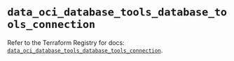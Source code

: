 # `data_oci_database_tools_database_tools_connection`

Refer to the Terraform Registry for docs: [`data_oci_database_tools_database_tools_connection`](https://registry.terraform.io/providers/oracle/oci/7.19.0/docs/data-sources/database_tools_database_tools_connection).
